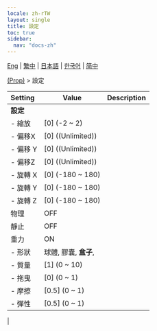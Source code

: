 ```yaml
---
locale: zh-rTW
layout: single
title: 設定
toc: true
sidebar:
  nav: "docs-zh"
---
```

[Eng](/dancexr/menu/2025.4/prop/settings) | [繁中](/tw/dancexr/menu/2025.4/prop/settings) | [日本語](/jp/dancexr/menu/2025.4/prop/settings) | [한국어](/kr/dancexr/menu/2025.4/prop/settings) | [简中](/zh/dancexr/menu/2025.4/prop/settings)

[(Prop)](../menu#(Prop)) > 設定



| Setting | Value | Description |
| :--- | --- | :--- |
|**設定** | | 
|- 縮放 | [0] (-2 ~ 2) | 
|- 偏移X | [0] ((Unlimited)) | 
|- 偏移 Y | [0] ((Unlimited)) | 
|- 偏移Z | [0] ((Unlimited)) | 
|- 旋轉 X | [0] (-180 ~ 180) | 
|- 旋轉 Y | [0] (-180 ~ 180) | 
|- 旋轉 Z | [0] (-180 ~ 180) | 
| 物理 | OFF | 
| 靜止 | OFF | 
| 重力 | ON | 
|- 形狀 | 球體, 膠囊, **盒子**,  | 
|- 質量 | [1] (0 ~ 10) | 
|- 拖曳 | [0] (0 ~ 1) | 
|- 摩擦 | [0.5] (0 ~ 1) | 
|- 彈性 | [0.5] (0 ~ 1) | 
|
